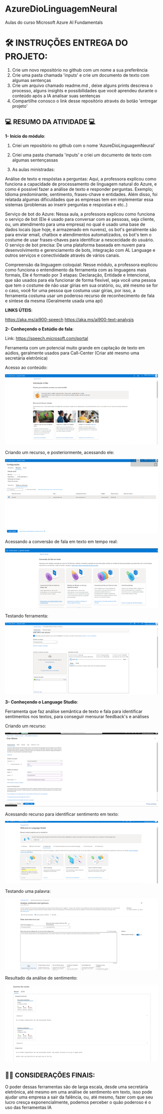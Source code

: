 # AzureDioLinguagemNeural
Aulas do curso Microsoft Azure  AI Fundamentals

# 🛠️ INSTRUÇÕES ENTREGA DO PROJETO: 

1. Crie um novo repositório no github com um nome a sua preferência
2. Crie uma pasta chamada 'inputs' e crie um documento de texto com algumas sentenças
3. Crie um arquivo chamado readme.md , deixe alguns prints descreva o processo, alguns insights e possibilidades que você aprendeu durante o conteúdo após a IA analisar suas sentenças
4. Compartilhe conosco o link desse repositório através do botão 'entregar projeto'
 


## 💻 RESUMO DA ATIVIDADE 💻 

**1- Início do módulo**: 

1) Criei um repositório no github com o nome 'AzureDioLinguagemNeural'

2) Criei uma pasta chamada 'inputs' e criei um documento de texto com algumas sentençassas

3) As aulas ministradas:

Análise de texto e respóstas a perguntas: Aqui, a professora explicou como funciona a capacidade de processamento de linguagem natural do Azure, e como é possível fazer a análise de texto e responder perguntas. Exemplo; Idioma predominante, sentimento, frases-chave e entidades. Além disso, foi relatada algumas dificuldades que as empresas tem em implementar essa sistemas (problemas ao inserir perguntas e respostas e etc..)

Serviço de bot do Azure: Nessa aula, a professora explicou como funciona o serviço de bot (Ele é usado para conversar com as pessoas, seja cliente, ou, um atendimento para uma empresa) no qual é usado uma base de dados locais (que hoje, é armazenado em nuvens), os bot's geralmente são para enviar email, chatbox e atendimentos automatizados, os bot's tem o costume de usar frases-chaves para identificar a nescecidade do usuário. O serviço de bot precisa: De uma plataforma baseada em nuvem para desenvolvimento e gerenciamento de bots, integração com AL Language e outros serviços e conectividade através de vários canais.

Compreensão da linguagem coloquial: Nesse módulo, a professora explicou como funciona o entendimento da ferramenta com as linguagens mais formais, Ele é formado por 3 etapas: Declaração, Entidade e Intencional, que são usados para ela funcionar de forma flexível, seja você uma pessoa que tem o costume de não usar gírias em sua oratório, ou, até mesmo se for o caso, você for uma pessoa que costuma usar gírias, por isso, a ferramenta costuma usar um poderoso recurso de reconhecimento de fala e síntese da mesma (Geralmente usada uma api)



**LINKS ÚTEIS**: 

https://aka.ms/ai900-speech
https://aka.ms/ai900-text-analysis


**2- Conheçendo o Estúdio de fala**: 

Link: https://speech.microsoft.com/portal

Ferramenta com um potencial muito grande em captação de texto em aúdios, geralmente usados para Call-Center (Criar até mesmo uma secretária eletrônica)

Acesso ao conteúdo:

![Fala](/inputs/fala1.png)

Criando um recurso, e posteriormente, acessando ele:

![Fala2](/inputs/fala2.png)

Acessando a conversão de fala em texto em tempo real:

![Fala2](/inputs/fala3.png)

Testando ferramenta:

![Fala3](/inputs/fala4.png)

**3- Conheçendo o Language Studio**:

Ferramenta que faz análise semântica de texto e fala para identificar sentimentos nos textos, para conseguir mensurar feedback's e análises

Criando um recurso:

![lstudio](/inputs/language1.png)

Acessando recurso para identificar sentimento em texto:

![lstudio2](/inputs/language2.png)

Testando uma palavra:

![lstudio3](/inputs/language3.png)

Resultado da análise de sentimento:

![lstudio4](/inputs/language4.png)



## ✍🏻 CONSIDERAÇÕES FINAIS:

O poder dessas ferramentas são de larga escala, desde uma secretária eletrônica, até mesmo em uma análise de sentimento em texto, isso pode ajudar uma empresa a sair da falência, ou, até mesmo, fazer com que seu lucro cresça exponencialmente, podemos perceber o quão poderoso é o uso das ferramentas IA


